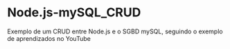 # Node.js-mySQL_CRUD
Exemplo de um CRUD entre Node.js e o SGBD mySQL, seguindo o exemplo de aprendizados no YouTube
